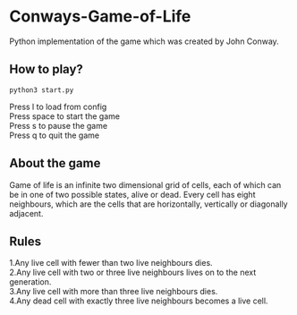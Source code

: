# Conways-Game-of-Life
Python implementation of the game which was created by John Conway.

## How to play?
```
python3 start.py
```
Press l to load from config  
Press space to start the game  
Press s to pause the game  
Press q to quit the game 

## About the game
Game of life is an infinite two dimensional grid of cells, each of which can be in one of two possible states, alive or dead. Every cell has eight neighbours, which are the cells that are horizontally, vertically or diagonally adjacent.

## Rules
1.Any live cell with fewer than two live neighbours dies.  
2.Any live cell with two or three live neighbours lives on to the next generation.  
3.Any live cell with more than three live neighbours dies.  
4.Any dead cell with exactly three live neighbours becomes a live cell.  
  